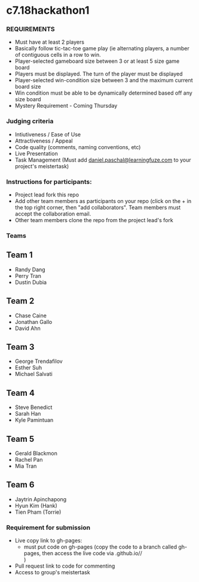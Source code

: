 # c7.18hackathon1

### REQUIREMENTS
- Must have at least 2 players
- Basically follow tic-tac-toe game play (ie alternating players, a number of contiguous cells in a row to win.
- Player-selected gameboard size between 3 or at least 5 size game board
- Players must be displayed.  The turn of the player must be displayed
- Player-selected win-condition size between 3 and the maximum current board size
- Win condition must be able to be dynamically determined based off any size board
- Mystery Requirement - Coming Thursday


### Judging criteria
- Intiutiveness / Ease of Use
- Attractiveness / Appeal
- Code quality (comments, naming conventions, etc)
- Live Presentation
- Task Management  (Must add daniel.paschal@learningfuze.com to your project's meistertask)

### Instructions for participants:
- Project lead fork this repo
- Add other team members as participants on your repo (click on the + in the top right corner, then "add collaborators".  Team members must accept the collaboration email.
- Other team members clone the repo from the project lead's fork

### Teams
## Team 1
- Randy Dang
- Perry Tran
- Dustin Dubia

## Team 2
- Chase Caine
- Jonathan Gallo
- David Ahn

## Team 3
- George Trendafilov
- Esther Suh
- Michael Salvati

## Team 4
- Steve Benedict
- Sarah Han
- Kyle Pamintuan

## Team 5
- Gerald Blackmon
- Rachel Pan
- Mia Tran

## Team 6
- Jaytrin Apinchapong
- Hyun Kim (Hank)
- Tien Pham (Torrie)



### Requirement for submission
- Live copy link to gh-pages: 
	- must put code on gh-pages (copy the code to a branch called gh-pages, then access the live code via <your user name>.github.io/<repo name>/<main file name>)
- Pull request link to code for commenting
- Access to group's meistertask
